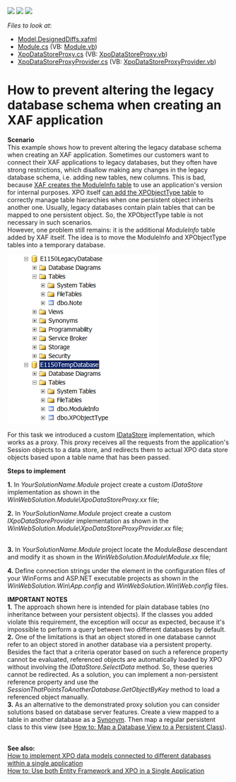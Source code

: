 <!-- default badges list -->
![](https://img.shields.io/endpoint?url=https://codecentral.devexpress.com/api/v1/VersionRange/128592271/15.2.4%2B)
[![](https://img.shields.io/badge/Open_in_DevExpress_Support_Center-FF7200?style=flat-square&logo=DevExpress&logoColor=white)](https://supportcenter.devexpress.com/ticket/details/E1150)
[![](https://img.shields.io/badge/📖_How_to_use_DevExpress_Examples-e9f6fc?style=flat-square)](https://docs.devexpress.com/GeneralInformation/403183)
<!-- default badges end -->
<!-- default file list -->
*Files to look at*:

* [Model.DesignedDiffs.xafml](./CS/WinWebSolution.Module/Model.DesignedDiffs.xafml)
* [Module.cs](./CS/WinWebSolution.Module/Module.cs) (VB: [Module.vb](./VB/WinWebSolution.Module/Module.vb))
* [XpoDataStoreProxy.cs](./CS/WinWebSolution.Module/XpoDataStoreProxy.cs) (VB: [XpoDataStoreProxy.vb](./VB/WinWebSolution.Module/XpoDataStoreProxy.vb))
* [XpoDataStoreProxyProvider.cs](./CS/WinWebSolution.Module/XpoDataStoreProxyProvider.cs) (VB: [XpoDataStoreProxyProvider.vb](./VB/WinWebSolution.Module/XpoDataStoreProxyProvider.vb))
<!-- default file list end -->
# How to prevent altering the legacy database schema when creating an XAF application


<p><strong>Scenario</strong><br> This example shows how to prevent altering the legacy database schema when creating an XAF application. Sometimes our customers want to connect their XAF applications to legacy databases, but they often have strong restrictions, which disallow making any changes in the legacy database schema, i.e. adding new tables, new columns. This is bad, because <a href="https://documentation.devexpress.com/#Xaf/CustomDocument3070">XAF creates the ModuleInfo table</a> to use an application's version for internal purposes. XPO itself <a href="http://documentation.devexpress.com/#XPO/CustomDocument2632"><u>can add the XPObjectType table</u></a> to correctly manage table hierarchies when one persistent object inherits another one. Usually, legacy databases contain plain tables that can be mapped to one persistent object. So, the XPObjectType table is not necessary in such scenarios. <br> However, one problem still remains: it is the additional <em>ModuleInfo</em> table added by XAF itself. The idea is to move the ModuleInfo and XPObjectType tables into a temporary database.</p>
<p><img src="https://raw.githubusercontent.com/DevExpress-Examples/how-to-prevent-altering-the-legacy-database-schema-when-creating-an-xaf-application-e1150/15.2.4+/media/d3ec394f-faf6-42fc-aff8-e11f6aaa58f2.png"></p>
<p>For this task we introduced a custom <a href="https://documentation.devexpress.com/CoreLibraries/DevExpress.Xpo.DB.IDataStore.class"><u>IDataStore</u></a> implementation, which works as a proxy. This proxy receives all the requests from the application's Session objects to a data store, and redirects them to actual XPO data store objects based upon a table name that has been passed.</p>
<p><strong>Steps to implement</strong></p>
<p><strong>1.</strong> In <em>YourSolutionName.Module</em> project create a custom <em>IDataStore</em> implementation as shown in the <em>WinWebSolution.Module\XpoDataStoreProxy.xx</em> file;</p>
<p><strong>2.</strong> In <em>YourSolutionName.Module</em> project create a custom <em>IXpoDataStoreProvider </em>implementation as shown in the <em>WinWebSolution.Module\XpoDataStoreProxyProvider.xx</em> file;</p>
<p><strong><br> 3.</strong> In <em>YourSolutionName.Module</em> project locate the <em>ModuleBase </em>descendant and modify it as shown in the <em>WinWebSolution.Module\Module.xx</em> file;</p>
<p><strong>4.</strong> Define connection strings under the <em><connectionStrings></em> element in the configuration files of your WinForms and ASP.NET executable projects as shown in the <em>WinWebSolution.Win\App.config</em> and <em>WinWebSolution.Win\Web.config</em> files.</p>
<p><strong>IMPORTANT NOTES</strong><br> <strong>1.</strong> The approach shown here is intended for plain database tables (no inheritance between your persistent objects). If the classes you added violate this requirement, the exception will occur as expected, because it's impossible to perform a query between two different databases by default. <br> <strong>2.</strong> One of the limitations is that an object stored in one database cannot refer to an object stored in another database via a persistent property. Besides the fact that a criteria operator based on such a reference property cannot be evaluated, referenced objects are automatically loaded by XPO without involving the <em>IDataStore.SelectData</em> method. So, these queries cannot be redirected. As a solution, you can implement a non-persistent reference property and use the <em>SessionThatPointsToAnotherDatabase.GetObjectByKey</em> method to load a referenced object manually.<br> <strong>3.</strong> As an alternative to the demonstrated proxy solution you can consider solutions based on database server features. Create a view mapped to a table in another database as a <a href="https://docs.microsoft.com/en-us/sql/relational-databases/synonyms/synonyms-database-engine">Synonym</a>. Then map a regular persistent class to this view (see <a href="https://documentation.devexpress.com/#Xaf/CustomDocument3281"><u>How to: Map a Database View to a Persistent Class</u></a>).<br><br></p>
<p><strong>See also:</strong> <br> <a href="https://www.devexpress.com/Support/Center/p/E4896">How to implement XPO data models connected to different databases within a single application</a><u><br> </u><a href="https://docs.devexpress.com/eXpressAppFramework/113476/business-model-design-orm/how-to-use-both-entity-framework-and-xpo-in-a-single-application?v=21.2"><u>How to: Use both Entity Framework and XPO in a Single Application</u></a></p>

<br/>


